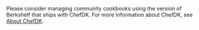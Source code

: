 Please consider managing community cookbooks using the version of
Berkshelf that ships with ChefDK. For more information about ChefDK, see
[About ChefDK](/about_chefdk/).